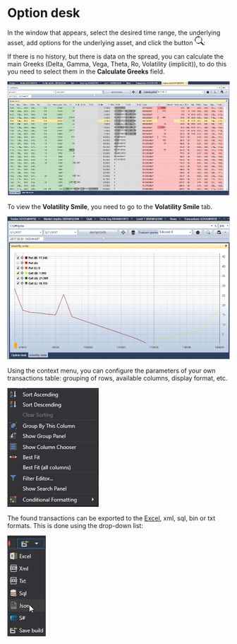 # Option desk

In the window that appears, select the desired time range, the underlying asset, add options for the underlying asset, and click the button ![hydra find](../images/hydra_find.png):

If there is no history, but there is data on the spread, you can calculate the main Greeks (Delta, Gamma, Vega, Theta, Ro, Volatility (implicit)), to do this you need to select them in the **Calculate Greeks** field. 

![hydra option desk](../images/hydra_option_desk.png)

To view the **Volatility Smile**, you need to go to the **Volatility Smile** tab.

![hydra option smile of volatility](../images/hydra_option_smile_of_volatility.png)

Using the context menu, you can configure the parameters of your own transactions table: grouping of rows, available columns, display format, etc.

![hydra export context](../images/hydra_export_context.png)

The found transactions can be exported to the [Excel](https://en.wikipedia.org/wiki/Excel), xml, sql, bin or txt formats. This is done using the drop\-down list:

![hydra export](../images/hydra_export.png)
